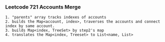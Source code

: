 ### Leetcode 721 Accounts Merge
    1. "parents" array tracks indexes of accounts
    2. builds the Map<account, index>, traverses the accounts and connect index by same account.
    3. builds Map<index, TreeSet> by step2's map
    4. translates the Map<index, Treeset> to List<name, List>